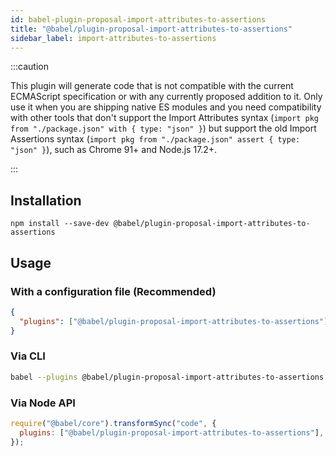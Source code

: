 ```yaml
---
id: babel-plugin-proposal-import-attributes-to-assertions
title: "@babel/plugin-proposal-import-attributes-to-assertions"
sidebar_label: import-attributes-to-assertions
---
```


:::caution

This plugin will generate code that is not compatible with the current ECMAScript specification or with any currently proposed addition to it. Only use it when you are shipping native ES modules and you need compatibility with other tools that don't support the Import Attributes syntax (`import pkg from "./package.json" with { type: "json" }`) but support the old Import Assertions syntax (`import pkg from "./package.json" assert { type: "json" }`), such as Chrome 91+ and Node.js 17.2+.

:::

## Installation

```shell npm2yarn
npm install --save-dev @babel/plugin-proposal-import-attributes-to-assertions
```

## Usage

### With a configuration file (Recommended)

```json title="babel.config.json"
{
  "plugins": ["@babel/plugin-proposal-import-attributes-to-assertions"]
}
```

### Via CLI

```sh title="Shell"
babel --plugins @babel/plugin-proposal-import-attributes-to-assertions script.js
```

### Via Node API

```js title="JavaScript"
require("@babel/core").transformSync("code", {
  plugins: ["@babel/plugin-proposal-import-attributes-to-assertions"],
});
```

